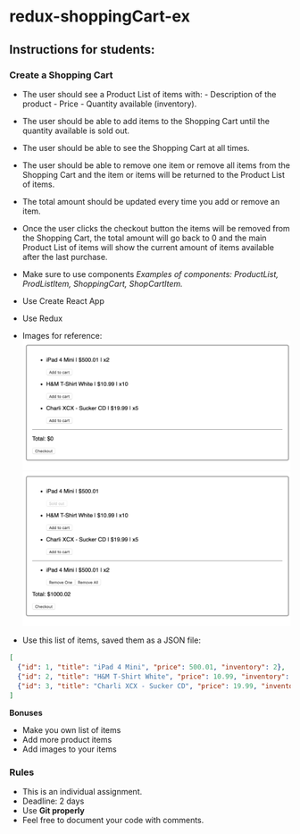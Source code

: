 # redux-shoppingCart-ex

## Instructions for students:

### Create a Shopping Cart

- The user should see a Product List of items with: - Description of the product - Price - Quantity available (inventory).
- The user should be able to add items to the Shopping Cart until the quantity available is sold out.
- The user should be able to see the Shopping Cart at all times.
- The user should be able to remove one item or remove all items from the Shopping Cart and the item or items will be returned to the Product List of items.
- The total amount should be updated every time you add or remove an item.
- Once the user clicks the checkout button the items will be removed from the Shopping Cart, the total amount will go back to 0 and the main Product List of items will show the current amount of items available after the last purchase.
- Make sure to use components _Examples of components: ProductList, ProdListItem, ShoppingCart, ShopCartItem._
-   Use Create React App
-   Use Redux

-   Images for reference:
    ![MockUp1](MockUp1.png)
    ![MockUp2](MockUp2.png)

-   Use this list of items, saved them as a JSON file:

```JSON
[
  {"id": 1, "title": "iPad 4 Mini", "price": 500.01, "inventory": 2},
  {"id": 2, "title": "H&M T-Shirt White", "price": 10.99, "inventory": 10},
  {"id": 3, "title": "Charli XCX - Sucker CD", "price": 19.99, "inventory": 5}
]
```

**Bonuses**

-   Make you own list of items
-   Add more product items
-   Add images to your items

### Rules

-   This is an individual assignment.
-   Deadline: 2 days
-   Use **Git properly**
-   Feel free to document your code with comments.
